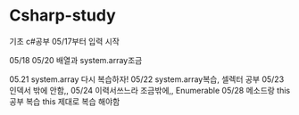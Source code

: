 # Csharp-study
기초 c#공부 05/17부터 입력 시작

05/18
05/20 배열과 system.array조금

05.21 system.array 다시 복습하자!
05/22 system.array복습, 셀렉터 공부
05/23 인덱서 밖에 안함,,
05/24 이력서쓰느라 조금밖에,, Enumerable
05/28 메소드랑 this공부 복습 this 제대로 복습 해야함

